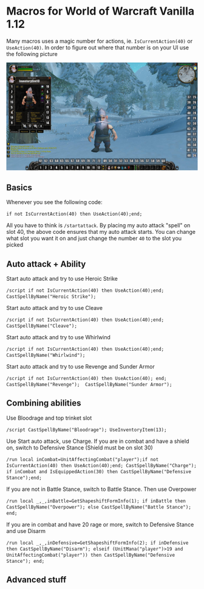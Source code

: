 # Macros for World of Warcraft Vanilla 1.12
Many macros uses a magic number for actions, ie. `IsCurrentAction(40)` or `UseAction(40)`. In order to figure out where that number is on your UI use the following picture

![WoW Actionbar Slotnumbers](https://github.com/DBFBlackbull/wow-macros/raw/master/img/wow-actionsbar-slotnumbers.jpg)

## Basics
Whenever you see the following code:
```
if not IsCurrentAction(40) then UseAction(40);end;
```
All you have to think is `/startattack`. By placing my auto attack "spell" on slot 40, the above code ensures that my auto attack starts. You can change what slot you want it on and just change the number `40` to the slot you picked

## Auto attack + Ability
Start auto attack and try to use Heroic Strike
```
/script if not IsCurrentAction(40) then UseAction(40);end; CastSpellByName("Heroic Strike");
```
Start auto attack and try to use Cleave
```
/script if not IsCurrentAction(40) then UseAction(40);end; CastSpellByName("Cleave");
```
Start auto attack and try to use Whirlwind
```
/script if not IsCurrentAction(40) then UseAction(40);end; CastSpellByName("Whirlwind");
```
Start auto attack and try to use Revenge and Sunder Armor
```
/script if not IsCurrentAction(40) then UseAction(40); end; CastSpellByName("Revenge");  CastSpellByName("Sunder Armor");
```
## Combining abilities
Use Bloodrage and top trinket slot
```
/script CastSpellByName("Bloodrage"); UseInventoryItem(13);
```
Use Start auto attack, use Charge. If you are in combat and have a shield on, switch to Defensive Stance (Shield must be on slot 30)
```
/run local inCombat=UnitAffectingCombat("player");if not IsCurrentAction(40) then UseAction(40);end; CastSpellByName("Charge"); if inCombat and IsEquippedAction(30) then CastSpellByName("Defensive Stance");end;
```
If you are not in Battle Stance, switch to Battle Stance. Then use Overpower
```
/run local _,_,inBattle=GetShapeshiftFormInfo(1); if inBattle then CastSpellByName("Overpower"); else CastSpellByName("Battle Stance"); end;
```
If you are in combat and have 20 rage or more, switch to Defensive Stance and use Disarm
```
/run local _,_,inDefensive=GetShapeshiftFormInfo(2); if inDefensive then CastSpellByName("Disarm"); elseif (UnitMana("player")>19 and UnitAffectingCombat("player")) then CastSpellByName("Defensive Stance"); end;
```

## Advanced stuff
